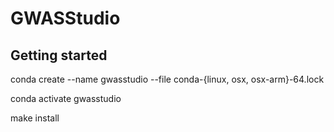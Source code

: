 # GWASStudio

## Getting started

conda create --name gwasstudio --file conda-{linux, osx, osx-arm}-64.lock

conda activate gwasstudio

make install
